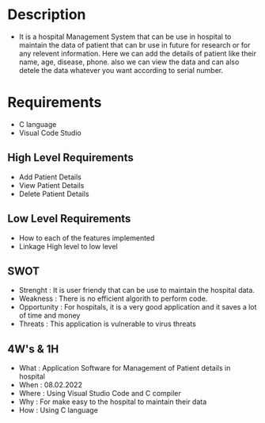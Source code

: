  # Description
* It is a hospital Management System that can be use in  hospital to maintain the data of patient that can br use in future for research or for any relevent information. Here we can add the details of patient like their name, age, disease, phone. also we can view the data and can also detele the data whatever you want according to serial number.

 # Requirements
 * C language
 * Visual Code Studio

## High Level Requirements
* Add Patient Details 
* View Patient Details
* Delete Patient Details

## Low Level Requirements
* How to each of the features implemented
* Linkage High level to low level

## SWOT 

* Strenght :
     It is user friendy that can  be use to maintain the hospital data.
* Weakness :
     There is no efficient algorith to perform code.
* Opportunity :
      For hospitals, it is a very good application and it saves a lot of time and money
* Threats :
     This application is vulnerable to virus threats

## 4W's & 1H

* What : Application Software for Management of Patient details in hospital
* When : 08.02.2022
* Where : Using Visual Studio Code and C compiler
* Why : For make easy to the hospital to maintain their data 
* How : Using C language
